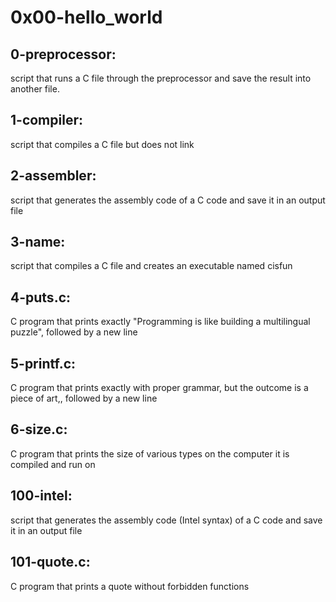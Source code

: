 # 0x00-hello_world

## 0-preprocessor: 
  script that runs a C file through the preprocessor and save the result into another file.

## 1-compiler: 
  script that compiles a C file but does not link

## 2-assembler: 
  script that generates the assembly code of a C code and save it in an output file
  
## 3-name: 
  script that compiles a C file and creates an executable named cisfun
  
## 4-puts.c: 
  C program that prints exactly "Programming is like building a multilingual puzzle", followed by a new line

## 5-printf.c: 
  C program that prints exactly with proper grammar, but the outcome is a piece of art,, followed by a new line

## 6-size.c: 
  C program that prints the size of various types on the computer it is compiled and run on

## 100-intel: 
  script that generates the assembly code (Intel syntax) of a C code and save it in an output file
  
## 101-quote.c:
  C program that prints a quote without forbidden functions
